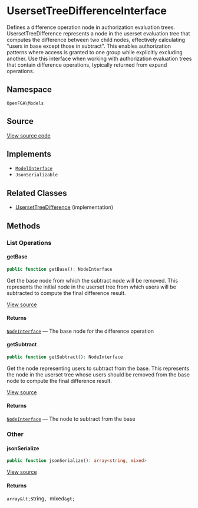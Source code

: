 # UsersetTreeDifferenceInterface

Defines a difference operation node in authorization evaluation trees. UsersetTreeDifference represents a node in the userset evaluation tree that computes the difference between two child nodes, effectively calculating &quot;users in base except those in subtract&quot;. This enables authorization patterns where access is granted to one group while explicitly excluding another. Use this interface when working with authorization evaluation trees that contain difference operations, typically returned from expand operations.

## Namespace
`OpenFGA\Models`

## Source
[View source code](https://github.com/evansims/openfga-php/blob/main/src/Models/UsersetTreeDifferenceInterface.php)

## Implements
* [`ModelInterface`](ModelInterface.md)
* `JsonSerializable`

## Related Classes
* [UsersetTreeDifference](Models/UsersetTreeDifference.md) (implementation)



## Methods

                                                            
### List Operations
#### getBase


```php
public function getBase(): NodeInterface
```

Get the base node from which the subtract node will be removed. This represents the initial node in the userset tree from which users will be subtracted to compute the final difference result.

[View source](https://github.com/evansims/openfga-php/blob/main/src/Models/UsersetTreeDifferenceInterface.php#L30)


#### Returns
[`NodeInterface`](NodeInterface.md) — The base node for the difference operation
#### getSubtract


```php
public function getSubtract(): NodeInterface
```

Get the node representing users to subtract from the base. This represents the node in the userset tree whose users should be removed from the base node to compute the final difference result.

[View source](https://github.com/evansims/openfga-php/blob/main/src/Models/UsersetTreeDifferenceInterface.php#L40)


#### Returns
[`NodeInterface`](NodeInterface.md) — The node to subtract from the base
### Other
#### jsonSerialize


```php
public function jsonSerialize(): array<string, mixed>
```


[View source](https://github.com/evansims/openfga-php/blob/main/src/Models/UsersetTreeDifferenceInterface.php#L46)


#### Returns
`array&lt;`string`, `mixed`&gt;`
